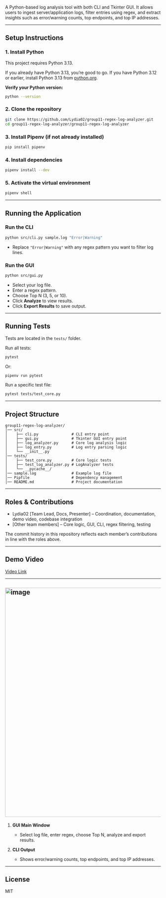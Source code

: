
A Python-based log analysis tool with both CLI and Tkinter GUI.
It allows users to ingest server/application logs, filter entries using regex, and extract insights such as error/warning counts, top endpoints, and top IP addresses.

---

## Setup Instructions

### 1. Install Python
This project requires Python 3.13.

If you already have Python 3.13, you’re good to go.
If you have Python 3.12 or earlier, install Python 3.13 from [python.org](https://www.python.org/downloads/).

**Verify your Python version:**
```bash
python --version
```

### 2. Clone the repository
```bash
git clone https://github.com/Lydia02/group11-regex-log-analyzer.git
cd group11-regex-log-analyzer/group11-regex-log-analyzer
```

### 3. Install Pipenv (if not already installed)
```bash
pip install pipenv
```

### 4. Install dependencies
```bash
pipenv install --dev
```

### 5. Activate the virtual environment
```bash
pipenv shell
```

---

## Running the Application

### Run the CLI
```bash
python src/cli.py sample.log "Error|Warning"
```
- Replace `"Error|Warning"` with any regex pattern you want to filter log lines.

### Run the GUI
```bash
python src/gui.py
```
- Select your log file.
- Enter a regex pattern.
- Choose Top N (3, 5, or 10).
- Click **Analyze** to view results.
- Click **Export Results** to save output.

---

## Running Tests

Tests are located in the `tests/` folder.

Run all tests:
```bash
pytest
```
Or:
```bash
pipenv run pytest
```
Run a specific test file:
```bash
pytest tests/test_core.py
```


---

## Project Structure

```
group11-regex-log-analyzer/
│── src/
│    ├── cli.py               # CLI entry point
│    ├── gui.py               # Tkinter GUI entry point
│    ├── log_analyzer.py      # Core log analysis logic
│    ├── log_entry.py         # Log entry parsing logic
│    └── __init__.py
│── tests/
│    ├── test_core.py         # Core logic tests
│    ├── test_log_analyzer.py # LogAnalyzer tests
│    └── __pycache__/
│── sample.log                # Example log file
│── Pipfile                   # Dependency management
│── README.md                 # Project documentation
```
---

## Roles & Contributions

- Lydia02 [Team Lead, Docs, Presenter] – Coordination, documentation, demo video, codebase integration
- [Other team members] – Core logic, GUI, CLI, regex filtering, testing

The commit history in this repository reflects each member’s contributions in line with the roles above.

---

## Demo Video

[Video Link](https://drive.google.com/file/d/1TrGF6V11kVkxg1gSw6mR4GmM5a0_0y6H/view?usp=sharing)

---

## <img width="1303" height="739" alt="image" src="https://github.com/user-attachments/assets/698bd403-f3b0-4c31-b7e5-3101889a5c9d" />


1. **GUI Main Window**
   - Select log file, enter regex, choose Top N, analyze and export results.

2. **CLI Output**
   - Shows error/warning counts, top endpoints, and top IP addresses.

---

## License

MIT
